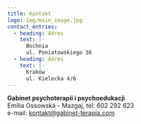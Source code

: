 ```yaml
---
title: Kontakt
logo: img/main_image.jpg
contact_entries:
  - heading: Adres
    text: |-
      Bochnia
      ul. Poniatowskiego 36
  - heading: Adres
    text: |-
      Kraków
      ul. Kielecka 4/6
---
```

<!--StartFragment-->

**Gabinet psychoterapii i psychoedukacji**\
Emilia Ossowska - Mazgaj, tel: 602 292 623\
e-mail: [kontakt@gabinet-terapia.com](mailto:kontakt@gabinet-terapia.com)

<!--EndFragment-->